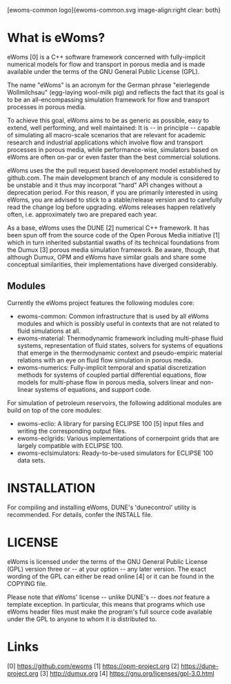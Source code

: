 [ewoms-common logo]{ewoms-common.svg image-align:right clear: both}

What is eWoms?
==============

eWoms [0] is a C++ software framework concerned with fully-implicit
numerical models for flow and transport in porous media and is made
available under the terms of the GNU General Public License (GPL).

The name "eWoms" is an acronym for the German phrase "eierlegende
Wollmilchsau" (egg-laying wool-milk pig) and reflects the fact that
its goal is to be an all-encompassing simulation framework for flow
and transport processes in porous media.

To achieve this goal, eWoms aims to be as generic as possible, easy to
extend, well performing, and well maintained: It is -- in principle --
capable of simulating all macro-scale scenarios that are relevant for
academic research and industrial applications which involve flow and
transport processes in porous media, while performance-wise,
simulators based on eWoms are often on-par or even faster than the
best commercial solutions.

eWoms uses the the pull request based development model established by
github.com. The main development branch of any module is considered to
be unstable and it thus may incorporat "hard" API changes without a
deprecation period. For this reason, if you are primarily interested
in using eWoms, you are advised to stick to a stable/release version
and to carefully read the change log before upgrading. eWoms releases
happen relatively often, i.e. approximately two are prepared each
year.

As a base, eWoms uses the DUNE [2] numerical C++ framework. It has
been spun off from the source code of the Open Porous Media initiative
[1] which in turn inherited substantial swaths of its technical
foundations from the Dumux [3] porous media simulation framework. Be
aware, though, that although Dumux, OPM and eWoms have similar goals
and share some conceptual similarities, their implementations have
diverged considerably.

Modules
-------

Currently the eWoms project features the following modules core:

- ewoms-common: Common infrastructure that is used by all eWoms
  modules and which is possibly useful in contexts that are not
  related to fluid simulations at all.
- ewoms-material: Thermodynamic framework including multi-phase fluid
  systems, representation of fluid states, solvers for systems of
  equations that emerge in the thermodynamic context and
  pseudo-empiric material relations with an eye on fluid flow
  simulation in porous media.
- ewoms-numerics: Fully-implicit temporal and spatial discretization
  methods for systems of coupled partial differential equations, flow
  models for multi-phase flow in porous media, solvers linear and
  non-linear systems of equations, and support code.

For simulation of petroleum reservoirs, the following additional
modules are build on top of the core modules:

- ewoms-eclio: A library for parsing ECLIPSE 100 [5] input files and
  writing the corresponding output files.
- ewoms-eclgrids: Various implementations of cornerpoint grids that
  are largely compatible with ECLIPSE 100.
- ewoms-eclsimulators: Ready-to-be-used simulators for ECLIPSE 100
  data sets.

INSTALLATION
============

For compiling and installing eWoms, DUNE's 'dunecontrol' utility is
recommended. For details, confer the INSTALL file.

LICENSE
=======

eWoms is licensed under the terms of the GNU General Public License
(GPL) version three or -- at your option -- any later version. The
exact wording of the GPL can either be read online [4] or it can be
found in the COPYING file.

Please note that eWoms' license -- unlike DUNE's -- does *not* feature
a template exception. In particular, this means that programs which
use eWoms header files must make the program's full source code
available under the GPL to anyone to whom it is distributed to.

Links
=====

[0] https://github.com/ewoms
[1] https://opm-project.org
[2] https://dune-project.org
[3] http://dumux.org
[4] https://gnu.org/licenses/gpl-3.0.html
